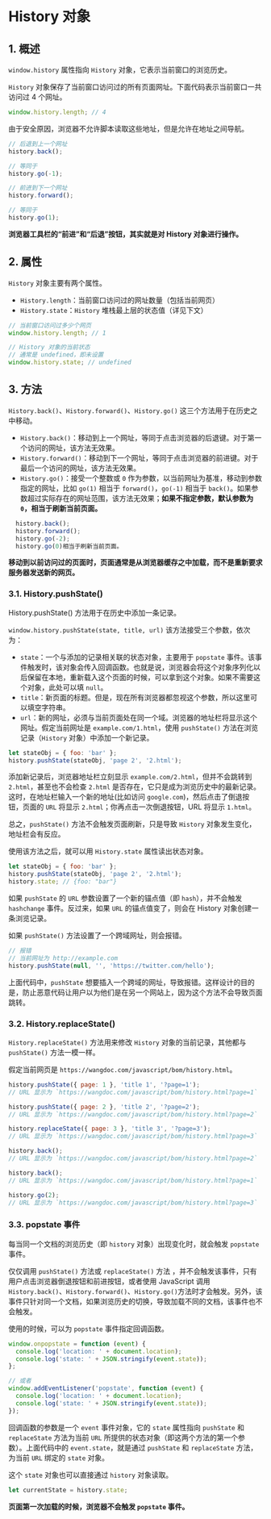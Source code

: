 # History 对象

## 1. 概述

`window.history` 属性指向 `History` 对象，它表示当前窗口的浏览历史。

`History` 对象保存了当前窗口访问过的所有页面网址。下面代码表示当前窗口一共访问过 4 个网址。

```javascript
window.history.length; // 4
```

由于安全原因，浏览器不允许脚本读取这些地址，但是允许在地址之间导航。

```javascript
// 后退到上一个网址
history.back();

// 等同于
history.go(-1);
```

```javascript
// 前进到下一个网址
history.forward();

// 等同于
history.go(1);
```

**浏览器工具栏的“前进”和“后退”按钮，其实就是对 History 对象进行操作。**

## 2. 属性

`History` 对象主要有两个属性。

- `History.length`：当前窗口访问过的网址数量（包括当前网页）
- `History.state`：`History` 堆栈最上层的状态值（详见下文）

```javascript
// 当前窗口访问过多少个网页
window.history.length; // 1
```

```javascript
// History 对象的当前状态
// 通常是 undefined，即未设置
window.history.state; // undefined
```

## 3. 方法

`History.back()`、`History.forward()`、`History.go()` 这三个方法用于在历史之中移动。

- `History.back()`：移动到上一个网址，等同于点击浏览器的后退键。对于第一个访问的网址，该方法无效果。
- `History.forward()`：移动到下一个网址，等同于点击浏览器的前进键。对于最后一个访问的网址，该方法无效果。
- `History.go()`：接受一个整数或 `0` 作为参数，以当前网址为基准，移动到参数指定的网址，比如 `go(1)` 相当于 `forward()`，`go(-1)` 相当于 `back()`。如果参数超过实际存在的网址范围，该方法无效果；**如果不指定参数，默认参数为 `0`，相当于刷新当前页面。**

```javascript
  history.back();
  history.forward();
  history.go(-2);
  history.go(0)相当于刷新当前页面。
```

**移动到以前访问过的页面时，页面通常是从浏览器缓存之中加载，而不是重新要求服务器发送新的网页。**

### 3.1. History.pushState()

History.pushState() 方法用于在历史中添加一条记录。

`window.history.pushState(state, title, url)` 该方法接受三个参数，依次为：

- `state`：一个与添加的记录相关联的状态对象，主要用于 `popstate` 事件。该事件触发时，该对象会传入回调函数。也就是说，浏览器会将这个对象序列化以后保留在本地，重新载入这个页面的时候，可以拿到这个对象。如果不需要这个对象，此处可以填 `null`。
- `title`：新页面的标题。但是，现在所有浏览器都忽视这个参数，所以这里可以填空字符串。
- `url`：新的网址，必须与当前页面处在同一个域。浏览器的地址栏将显示这个网址。假定当前网址是 `example.com/1.html`，使用 `pushState()` 方法在浏览记录（`History` 对象）中添加一个新记录。

```javascript
let stateObj = { foo: 'bar' };
history.pushState(stateObj, 'page 2', '2.html');
```

添加新记录后，浏览器地址栏立刻显示 `example.com/2.html`，但并不会跳转到 `2.html`，甚至也不会检查 `2.html` 是否存在，它只是成为浏览历史中的最新记录。这时，在地址栏输入一个新的地址(比如访问 `google.com`)，然后点击了倒退按钮，页面的 `URL` 将显示 `2.html`；你再点击一次倒退按钮，URL 将显示 `1.html`。

总之，`pushState()` 方法不会触发页面刷新，只是导致 `History` 对象发生变化，地址栏会有反应。

使用该方法之后，就可以用 `History.state` 属性读出状态对象。

```javascript
let stateObj = { foo: 'bar' };
history.pushState(stateObj, 'page 2', '2.html');
history.state; // {foo: "bar"}
```

如果 `pushState` 的 `URL` 参数设置了一个新的锚点值（即 `hash`），并不会触发 `hashchange` 事件。反过来，如果 `URL` 的锚点值变了，则会在 History 对象创建一条浏览记录。

如果 `pushState()` 方法设置了一个跨域网址，则会报错。

```javascript
// 报错
// 当前网址为 http://example.com
history.pushState(null, '', 'https://twitter.com/hello');
```

上面代码中，`pushState` 想要插入一个跨域的网址，导致报错。这样设计的目的是，防止恶意代码让用户以为他们是在另一个网站上，因为这个方法不会导致页面跳转。

### 3.2. History.replaceState()

`History.replaceState()` 方法用来修改 `History` 对象的当前记录，其他都与 `pushState()` 方法一模一样。

假定当前网页是 `https://wangdoc.com/javascript/bom/history.html`。

```javascript
history.pushState({ page: 1 }, 'title 1', '?page=1');
// URL 显示为 `https://wangdoc.com/javascript/bom/history.html?page=1`

history.pushState({ page: 2 }, 'title 2', '?page=2');
// URL 显示为 `https://wangdoc.com/javascript/bom/history.html?page=2`

history.replaceState({ page: 3 }, 'title 3', '?page=3');
// URL 显示为 `https://wangdoc.com/javascript/bom/history.html?page=3`

history.back();
// URL 显示为 `https://wangdoc.com/javascript/bom/history.html?page=2`

history.back();
// URL 显示为 `https://wangdoc.com/javascript/bom/history.html?page=1`

history.go(2);
// URL 显示为 `https://wangdoc.com/javascript/bom/history.html?page=3`
```

### 3.3. popstate 事件

每当同一个文档的浏览历史（即 `history` 对象）出现变化时，就会触发 `popstate` 事件。

仅仅调用 `pushState()` 方法或 `replaceState()` 方法 ，并不会触发该事件，只有用户点击浏览器倒退按钮和前进按钮，或者使用 JavaScript 调用 `History.back()`、`History.forward()`、`History.go()`方法时才会触发。另外，该事件只针对同一个文档，如果浏览历史的切换，导致加载不同的文档，该事件也不会触发。

使用的时候，可以为 `popstate` 事件指定回调函数。

```javascript
window.onpopstate = function (event) {
  console.log('location: ' + document.location);
  console.log('state: ' + JSON.stringify(event.state));
};

// 或者
window.addEventListener('popstate', function (event) {
  console.log('location: ' + document.location);
  console.log('state: ' + JSON.stringify(event.state));
});
```

回调函数的参数是一个 `event` 事件对象，它的 `state` 属性指向 `pushState` 和 `replaceState` 方法为当前 `URL` 所提供的状态对象（即这两个方法的第一个参数）。上面代码中的 `event.state`，就是通过 `pushState` 和 `replaceState` 方法，为当前 `URL` 绑定的 `state` 对象。

这个 `state` 对象也可以直接通过 `history` 对象读取。

```javascript
let currentState = history.state;
```

**页面第一次加载的时候，浏览器不会触发 `popstate` 事件。**
